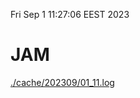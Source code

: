 Fri Sep  1 11:27:06 EEST 2023
# JAM
<a href='./cache/202309/01_11.log'>./cache/202309/01_11.log</a>
